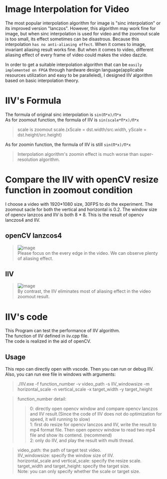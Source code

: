 # Image Interpolation for Video
The most popular interpolation algorithm for image is "sinc interpolation" or its improved version "lanczos". However, this algorithm may work fine for image, but when sinc interpolation is used for video and the zoomout scale is too small, its effect sometimes can be disastrous. Because this interpolation `has no anti-aliasing effect`. When it comes to image, invariant aliasing result works fine. But when it comes to video, different aliasing effect of every frame of video could makes the video dazzle.  
  
In order to get a suitable interpolation algorithm that can be `easily implemented on FPGA` through hardware design language(applicable resources utilization and easy to be paralleled), I designed IIV algorithm based on basic interpolation theory.  

  
# IIV's Formula
The formula of original sinc interpolation is `sin(Π*x)/Π*x`  
As for zoomout function, the formula of IIV is `sin(scale*Π*x)/Π*x`  
>scale is zoomout scale.(xScale = dst.width/src.width, yScale = dst.height/src.height)  
  
As for zoomin function, the formula of IIV is still `sin(Π*x)/Π*x`  
>Interpolation algorithm's zoomin effect is much worse than super-resolution algorithm.

# Compare the IIV with openCV resize function in zoomout condition
I choose a video with 1920*1080 size, 30FPS to do the experiment. The zoomout sacle for both the vertical and horizontal is 0.2. The window size of opencv lanzcos and IIV is both 8 * 8. This is the result of opencv lanczos4 and IIV.  

## openCV lanzcos4  
>![image](https://github.com/ZivFung/IIV/blob/master/opencv_lanczos.gif)  
>Please focus on the every edge in the video. We can observe plenty of aliasing effect.  
  
## IIV  
>![image](https://github.com/ZivFung/IIV/blob/master/IIV.gif)  
>By contrast, the IIV eliminates most of aliasing effect in the video zoomout result.

# IIV's code
This Program can test the performance of IIV algorithm.  
The function of IIV defined in iiv.cpp file.  
The code is realized in the aid of openCV.  
## Usage
This repo can directly open with vscode. Then you can run or debug IIV.  
Also, you can run exe file in windows with arguments:  
>./IIV.exe -f function_number -v video_path -s IIV_windowsize -m horizontal_scale -n vertical_scale -x target_width -y target_height  
  
>function_number detail:  
>>0: directly open opencv window and compare opencv lanczos and IIV result.(Since the code of IIV does not do optimization for speed, it will running to slow)  
>>1: first do resize for opencv lanczos and IIV, write the result to mp4 format file. Then open opencv window to read two mp4 file and show its contend. (recommend)  
>>2: only do IIV, and play the result with multi thread.  
  
>video_path: the path of target test video.  
>IIV_windowsize: specify the window size of IIV.  
>horizontal_scale and vertical_scale: specify the resize scale.  
>target_width and target_height: specify the target size.  
>Note: you can only specify whether the scale or target size.  
